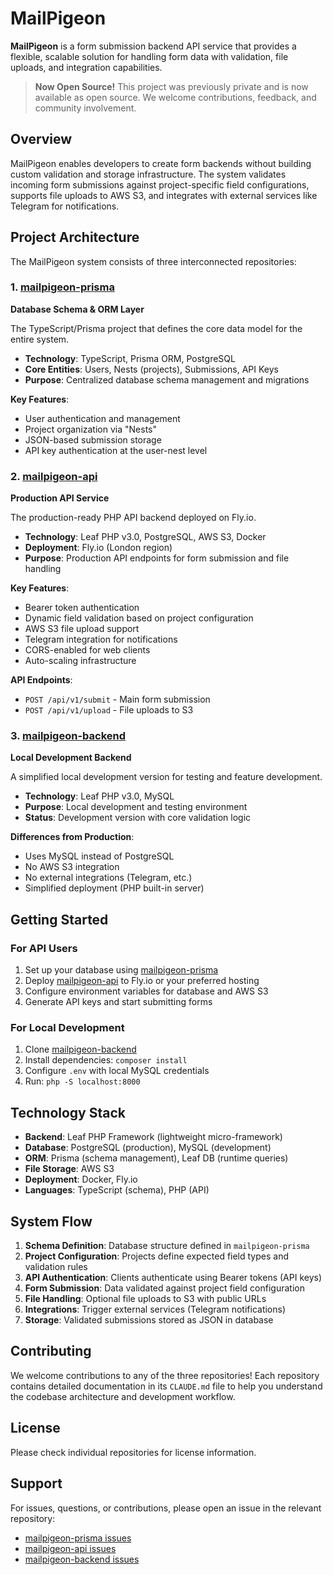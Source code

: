 # MailPigeon

**MailPigeon** is a form submission backend API service that provides a flexible, scalable solution for handling form data with validation, file uploads, and integration capabilities.

> **Now Open Source!** This project was previously private and is now available as open source. We welcome contributions, feedback, and community involvement.

## Overview

MailPigeon enables developers to create form backends without building custom validation and storage infrastructure. The system validates incoming form submissions against project-specific field configurations, supports file uploads to AWS S3, and integrates with external services like Telegram for notifications.

## Project Architecture

The MailPigeon system consists of three interconnected repositories:

### 1. [mailpigeon-prisma](https://github.com/MailPigeonApp/mailpigeon-prisma)

**Database Schema & ORM Layer**

The TypeScript/Prisma project that defines the core data model for the entire system.

- **Technology**: TypeScript, Prisma ORM, PostgreSQL
- **Core Entities**: Users, Nests (projects), Submissions, API Keys
- **Purpose**: Centralized database schema management and migrations

**Key Features**:

- User authentication and management
- Project organization via "Nests"
- JSON-based submission storage
- API key authentication at the user-nest level

### 2. [mailpigeon-api](https://github.com/MailPigeonApp/mailpigeon-api)

**Production API Service**

The production-ready PHP API backend deployed on Fly.io.

- **Technology**: Leaf PHP v3.0, PostgreSQL, AWS S3, Docker
- **Deployment**: Fly.io (London region)
- **Purpose**: Production API endpoints for form submission and file handling

**Key Features**:

- Bearer token authentication
- Dynamic field validation based on project configuration
- AWS S3 file upload support
- Telegram integration for notifications
- CORS-enabled for web clients
- Auto-scaling infrastructure

**API Endpoints**:

- `POST /api/v1/submit` - Main form submission
- `POST /api/v1/upload` - File uploads to S3

### 3. [mailpigeon-backend](https://github.com/MailPigeonApp/mailpigeon-backend)

**Local Development Backend**

A simplified local development version for testing and feature development.

- **Technology**: Leaf PHP v3.0, MySQL
- **Purpose**: Local development and testing environment
- **Status**: Development version with core validation logic

**Differences from Production**:

- Uses MySQL instead of PostgreSQL
- No AWS S3 integration
- No external integrations (Telegram, etc.)
- Simplified deployment (PHP built-in server)

## Getting Started

### For API Users

1. Set up your database using [mailpigeon-prisma](https://github.com/MailPigeonApp/mailpigeon-prisma)
2. Deploy [mailpigeon-api](https://github.com/MailPigeonApp/mailpigeon-api) to Fly.io or your preferred hosting
3. Configure environment variables for database and AWS S3
4. Generate API keys and start submitting forms

### For Local Development

1. Clone [mailpigeon-backend](https://github.com/MailPigeonApp/mailpigeon-backend)
2. Install dependencies: `composer install`
3. Configure `.env` with local MySQL credentials
4. Run: `php -S localhost:8000`

## Technology Stack

- **Backend**: Leaf PHP Framework (lightweight micro-framework)
- **Database**: PostgreSQL (production), MySQL (development)
- **ORM**: Prisma (schema management), Leaf DB (runtime queries)
- **File Storage**: AWS S3
- **Deployment**: Docker, Fly.io
- **Languages**: TypeScript (schema), PHP (API)

## System Flow

1. **Schema Definition**: Database structure defined in `mailpigeon-prisma`
2. **Project Configuration**: Projects define expected field types and validation rules
3. **API Authentication**: Clients authenticate using Bearer tokens (API keys)
4. **Form Submission**: Data validated against project field configuration
5. **File Handling**: Optional file uploads to S3 with public URLs
6. **Integrations**: Trigger external services (Telegram notifications)
7. **Storage**: Validated submissions stored as JSON in database

## Contributing

We welcome contributions to any of the three repositories! Each repository contains detailed documentation in its `CLAUDE.md` file to help you understand the codebase architecture and development workflow.

## License

Please check individual repositories for license information.

## Support

For issues, questions, or contributions, please open an issue in the relevant repository:

- [mailpigeon-prisma issues](https://github.com/MailPigeonApp/mailpigeon-prisma/issues)
- [mailpigeon-api issues](https://github.com/MailPigeonApp/mailpigeon-api/issues)
- [mailpigeon-backend issues](https://github.com/MailPigeonApp/mailpigeon-backend/issues)
